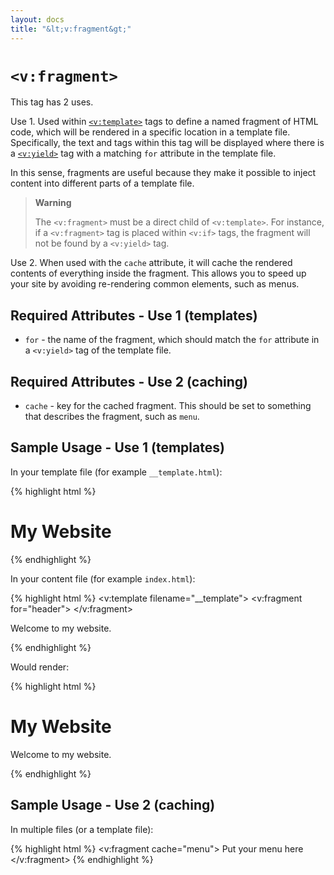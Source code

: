 ```yaml
---
layout: docs
title: "&lt;v:fragment&gt;"
---
```


# `<v:fragment>`

This tag has 2 uses.

Use 1. Used within [`<v:template>`](/v_template/) tags to define a named
fragment of HTML code, which will be rendered in a specific location in
a template file. Specifically, the text and tags within this tag will be
displayed where there is a [`<v:yield>`](/v_yield/) tag with a matching
`for` attribute in the template file.

In this sense, fragments are useful because they make it possible to
inject content into different parts of a template file.

> **Warning**
>
> The `<v:fragment>` must be a direct child of `<v:template>`. For
> instance, if a `<v:fragment>` tag is placed within `<v:if>` tags, the
> fragment will not be found by a `<v:yield>` tag.

Use 2. When used with the `cache` attribute, it will cache the rendered
contents of everything inside the fragment. This allows you to speed up
your site by avoiding re-rendering common elements, such as menus.

## Required Attributes - Use 1 (templates)

-   `for` - the name of the fragment, which should match the `for`
    attribute in a `<v:yield>` tag of the template file.

## Required Attributes - Use 2 (caching)

-   `cache` - key for the cached fragment. This should be set to
    something that describes the fragment, such as `menu`.

## Sample Usage - Use 1 (templates)

In your template file (for example `__template.html`):

{% highlight html %}
<html>
 <head>
  <title>My Website</title>
  <v:yield for="header" />
 </head>
 <body>
  <h1>My Website</h1>
  <v:yield />
 </body>
</html>
{% endhighlight %}

In your content file (for example `index.html`):

{% highlight html %}
<v:template filename="__template">
 <v:fragment for="header">
  <meta name="description" content="Pricing and Signup info" />
 </v:fragment>
 <p>Welcome to my website.</p>
</v:template>
{% endhighlight %}

Would render:

{% highlight html %}
<html>
 <head>
  <title>My Website</title>
  <meta name="description" content="Pricing and Signup info" />
 </head>
 <body>
  <h1>My Website</h1>
  <p>Welcome to my website.</p>
 </body>
</html>
{% endhighlight %}

## Sample Usage - Use 2 (caching)

In multiple files (or a template file):

{% highlight html %}
<v:fragment cache="menu">
 Put your menu here
</v:fragment>
{% endhighlight %}
